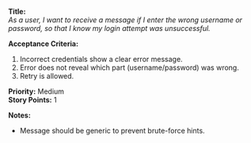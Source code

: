 **Title:**  
_As a user, I want to receive a message if I enter the wrong username or password, so that I know my login attempt was unsuccessful._

**Acceptance Criteria:**  
1. Incorrect credentials show a clear error message.  
2. Error does not reveal which part (username/password) was wrong.  
3. Retry is allowed.

**Priority:** Medium  
**Story Points:** 1  

**Notes:**  
- Message should be generic to prevent brute-force hints.
